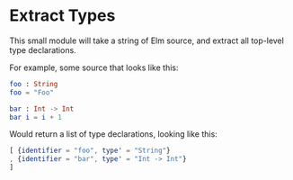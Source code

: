# Extract Types

This small module will take a string of Elm source, and extract all top-level type declarations.

For example, some source that looks like this:

```Elm
foo : String
foo = "Foo"

bar : Int -> Int
bar i = i + 1
```

Would return a list of type declarations, looking like this:

```Elm
[ {identifier = "foo", type' = "String"}
, {identifier = "bar", type' = "Int -> Int"}
]
```
